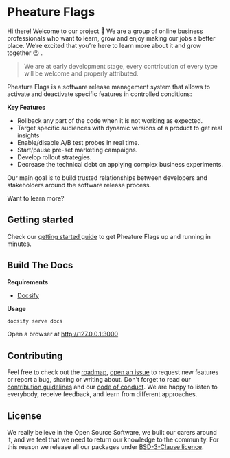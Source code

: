# Pheature Flags

Hi there! Welcome to our project 👋 We are a group of online business professionals who want to learn, grow and enjoy
making our jobs a better place. We’re excited that you’re here to learn more about it and grow together 😉 .

> We are at early development stage, every contribution of every type will be welcome and properly attributed.

Pheature Flags is a software release management system that allows to activate and deactivate specific features in controlled conditions:

**Key Features**

* Rollback any part of the code when it is not working as expected.
* Target specific audiences with dynamic versions of a product to get real insights
* Enable/disable A/B test probes in real time.
* Start/pause pre-set marketing campaigns.
* Develop rollout strategies.
* Decrease the technical debt on applying complex business experiments.

Our main goal is to build trusted relationships between developers and stakeholders around the software release process.

Want to learn more?

## Getting started

Check our [getting started guide](/getting-started/) to get Pheature Flags up and running in minutes.

## Build The Docs

**Requirements**

* [Docsify](https://docsify.js.org/#/quickstart)

**Usage**

```bash
docsify serve docs
```

Open a browser at http://127.0.0.1:3000

## Contributing

Feel free to check out the [roadmap](https://github.com/pheature-flags/pheature-flags/issues/40), [open an issue](https://github.com/pheature-flags/pheature-flags/issues/new/choose) to request new features or report a bug, sharing or writing about. Don't forget to read
our [contribution guidelines](/CONTRIBUTING) and our [code of conduct](/CODE_OF_CONDUCT). We are happy to listen to everybody,
receive feedback, and learn from different approaches.

## License

We really believe in the Open Source Software, we built our carers around it, and we feel that we need to return our
knowledge to the community. For this reason we release all our packages under [BSD-3-Clause licence](/LICENSE.md). 
